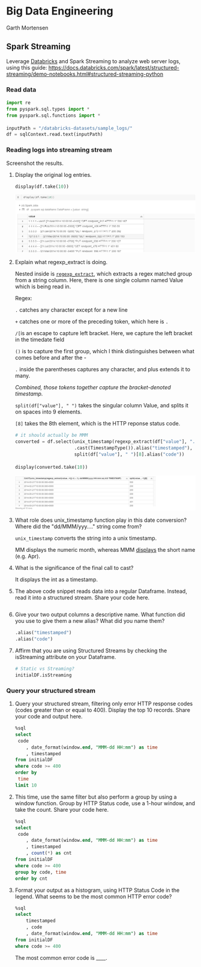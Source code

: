 # Big Data Engineering
Garth Mortensen

## Spark Streaming

Leverage [Databricks](https://community.cloud.databricks.com/) and Spark Streaming to analyze web server logs, using this guide: https://docs.databricks.com/spark/latest/structured-streaming/demo-notebooks.html#structured-streaming-python

### Read data

```python
import re
from pyspark.sql.types import *
from pyspark.sql.functions import *

inputPath = "/databricks-datasets/sample_logs/"
df = sqlContext.read.text(inputPath)
```

### Reading logs into streaming stream

Screenshot the results.

1. Display the original log entries.

   ```python
   display(df.take(10))
   ```

   ![1](./images/1_b.png)

2. Explain what regexp_extract is doing.

   Nested inside is [`regexp_extract`](https://spark.apache.org/docs/latest/api/python/reference/api/pyspark.sql.functions.regexp_extract.html), which extracts a regex matched group from a string column. Here, there is one single column named Value which is being read in. 

   Regex:

   `.` catches any character except for a new line

   `+` catches one or more of the preceding token, which here is `.`

   `/[`is an escape to capture left bracket. Here, we capture the left bracket in the timedate field

   `()` is to capture the first group, which I think distinguishes between what comes before and after the -

   `.` inside the parentheses captures any character, and plus extends it to many.

   *Combined, those tokens together capture the bracket-denoted timestamp.*

   `split(df["value"], " ")` takes the singular column Value, and splits it on spaces into 9 elements.

   `[8]` takes the 8th element, which is the HTTP reponse status code.

   ```python
   # it should actually be MMM
   converted = df.select(unix_timestamp(regexp_extract(df["value"], ".+/[(.+) -", 1), "dd/MMM/yyyy:HH:mm:ss") /
                         .cast(TimestampType()).alias("timestamped"),
                         split(df["value"], " ")[8].alias("code"))
   
   display(converted.take(10))
   ```

   ![2](./images/2_b.png)

3. What role does unix_timestamp function play in this date conversion? Where did the "dd/MMM/yyy...." string come from?

   `unix_timestamp` converts the string into a unix timestamp.

   MM displays the numeric month, whereas MMM [displays](https://stackoverflow.com/a/38628007/5825523) the short name (e.g. Apr).

4. What is the significance of the final call to cast?

   It displays the int as a timestamp.

5. The above code snippet reads data into a regular Dataframe. Instead, read it into a structured stream. Share your code here.

   ```python
   
   ```

   

6. Give your two output columns a descriptive name. What function did you use to give them a new alias? What did you name them?

   ```python
   .alias("timestamped")
   .alias("code")
   ```

7. Affirm that you are using Structured Streams by checking the isStreaming attribute on your Dataframe.

   ```python
   # Static vs Streaming?
   initialDF.isStreaming
   ```

### Query your structured stream

1. Query your structured stream, filtering only error HTTP response codes (codes greater than or equal to 400). Display the top 10 records. Share your code and output here.

   ```sql
   %sql 
   select 
   	code
       , date_format(window.end, "MMM-dd HH:mm") as time
       , timestamped 
   from initialDF
   where code >= 400
   order by 
   	time
   limit 10
   ```

2. This time, use the same filter but also perform a group by using a window function. Group by HTTP Status code, use a 1-hour window, and take the count. Share your code here.

   ```sql
   %sql 
   select 
   	code
       , date_format(window.end, "MMM-dd HH:mm") as time
       , timestamped 
       , count(*) as cnt
   from initialDF
   where code >= 400
   group by code, time
   order by cnt
   ```

3. Format your output as a histogram, using HTTP Status Code in the legend. What seems to be the most common HTTP error code?

   ```sql
   %sql 
   select 
       timestamped
       , code
       , date_format(window.end, "MMM-dd HH:mm") as time
   from initialDF
   where code >= 400
   ```

   The most common error code is ____.
